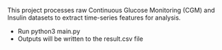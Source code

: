 This project processes raw Continuous Glucose Monitoring (CGM) and Insulin datasets to extract time-series features for analysis.

- Run python3 main.py
- Outputs will be written to the result.csv file
